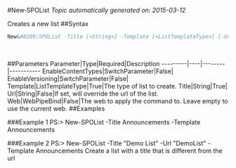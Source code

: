 #New&#8209;SPOList
*Topic automatically generated on: 2015-03-12*

Creates a new list
##Syntax
```powershell
New&#8209;SPOList -Title [<String>] -Template [<ListTemplateType>] [-Url [<String>]] [-EnableVersioning [<SwitchParameter>]] [-EnableContentTypes [<SwitchParameter>]] [-Web [<WebPipeBind>]]
```
&nbsp;

##Parameters
Parameter|Type|Required|Description
---------|----|--------|-----------
EnableContentTypes|SwitchParameter|False|
EnableVersioning|SwitchParameter|False|
Template|ListTemplateType|True|The type of list to create.
Title|String|True|
Url|String|False|If set, will override the url of the list.
Web|WebPipeBind|False|The web to apply the command to. Leave empty to use the current web.
##Examples

###Example 1
    PS:> New-SPOList -Title Announcements -Template Announcements


###Example 2
    PS:> New-SPOList -Title "Demo List" -Url "DemoList" -Template Announcements
Create a list with a title that is different from the url
